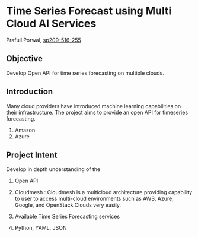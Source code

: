 # Time Series Forecast using Multi Cloud AI Services

Prafull Porwal, [sp209-516-255](https://github.com/cloudmesh-community/sp20-516-255/tree/master/Cloudmesh-OpenAPI/report.md)

## Objective

Develop Open API for time series forecasting on multiple clouds.

## Introduction

Many cloud providers have introduced machine learning capabilities on their infrastructure.
The project aims to provide an open API for timeseries forecasting. 

1. Amazon
1. Azure 

## Project Intent 

Develop in depth understanding of the 

1. Open API 
1. Cloudmesh : Cloudmesh is a multicloud architecture providing capability to user to access multi-cloud environments such as AWS, Azure, Google, and OpenStack Clouds very easily. 
   
1. Available Time Series Forecasting services
1. Python, YAML, JSON
